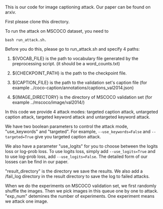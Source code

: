 
This is our code for image captioning attack. Our paper can be found on arxiv.

First please clone this directory.

To run the attack on MSCOCO dataset, you need to 
```
bash run_attack.sh. 
```
Before you do this, please go to run_attack.sh and specify 4 paths:

1. ${VOCAB_FILE} is the path to vocabulary file generated by the preprocessing script. (it should be a word_counts.txt)

2. ${CHECKPOINT_PATH} is the path to the checkpoint file.

3. ${CAPTION_FILE} is the path to the validation set's caption file (for example ../coco-caption/annotations/captions_val2014.json)

4. ${IMAGE_DIRECTORY} is the directory of MSCOCO validation set (for example ../mscoco/image/val2014/)

In this code we provide 4 attack modes: targeted caption attack, untargeted caption attack, targeted keyword attack and untargeted keyword attack. 

We have two boolean parameters to control the attack mode, "use_keywords" and "targeted". For example, ```--use_keywords=False``` and ```--targeted=True``` give you targeted caption attack. 

We also have a parameter "use_logits" for you to choose between the logits loss or log-prob loss. To use logits loss, simply add ```--use_logits=True``` and to use log-prob loss, add ```--use_logits=False```. The detailed form of our losses can be find in our paper.

"result_directory" is the directory we save the results. We also add a /fail_log directory in the result directory to save the log to failed attacks. 

When we do the experiments on MSCOCO validation set, we first randomly shuffle the images. Then we pick images in this queue one by one to attack. "exp_num" detemines the number of experiments. One experiment means we attack one image.  
